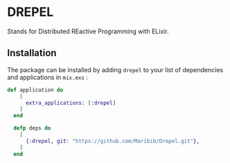 # DREPEL

Stands for Distributed REactive Programming with ELixir.

## Installation

The package can be installed by adding `drepel` to your list of dependencies and applications in `mix.exs` :

```elixir
def application do
    [
      extra_applications: [:drepel]
    ]
  end

  defp deps do
    [
      {:drepel, git: "https://github.com/Maribib/Drepel.git"},
    ]
  end
```

